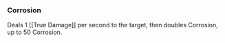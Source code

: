 ### Corrosion
Deals 1 [[True Damage]] per second to the target, then doubles Corrosion, up to 50 Corrosion.